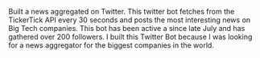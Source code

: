 Built a news aggregated on Twitter. This twitter bot fetches from the TickerTick API every 30 seconds and posts the most interesting news on Big Tech companies. This bot has been active a since late July and has gathered over 200 followers. I built this Twitter Bot because I was looking for a news aggregator for the biggest companies in the world.
